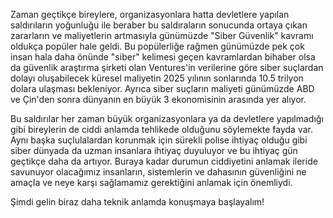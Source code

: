 Zaman geçtikçe bireylere, organizasyonlara hatta devletlere yapılan saldırıların yoğunluğu ile beraber bu saldıraların sonucunda ortaya çıkan zararların ve maliyetlerin artmasıyla günümüzde "Siber Güvenlik" kavramı oldukça popüler hale geldi. Bu popülerliğe rağmen günümüzde pek çok insan hala daha önünde "siber" kelimesi geçen kavramlardan bihaber olsa da güvenlik araştırma şirketi olan Ventures'in verilerine göre siber suçlardan dolayı oluşabilecek küresel maliyetin 2025 yılının sonlarında 10.5 trilyon dolara ulaşması bekleniyor. Ayrıca siber suçların maliyeti günümüzde ABD ve Çin'den sonra dünyanın en büyük 3 ekonomisinin arasında yer alıyor.

Bu saldırılar her zaman büyük organizasyonlara ya da devletlere yapılmadığı gibi bireylerin de ciddi anlamda tehlikede olduğunu söylemekte fayda var. Aynı başka suçlulalardan korunmak için sürekli polise ihtiyaç olduğu gibi siber dünyada da uzman insanlara ihtiyaç duyuluyor ve bu ihtiyaç gün geçtikçe daha da artıyor. Buraya kadar durumun ciddiyetini anlamak ileride savunuyor olacağımız insanların, sistemlerin ve dahasının güvenliğini ne amaçla ve neye karşı sağlamamız gerektiğini anlamak için önemliydi.

Şimdi gelin biraz daha teknik anlamda konuşmaya başlayalım!
